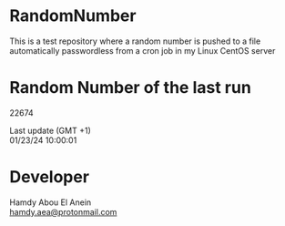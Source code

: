 # RandomNumber    
This is a test repository where a random number is pushed to a file automatically passwordless from a cron job in my Linux CentOS server    
# Random Number of the last run   
22674
      
Last update (GMT +1)    
01/23/24 10:00:01
# Developer    
Hamdy Abou El Anein   
hamdy.aea@protonmail.com
